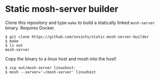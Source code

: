 # Static mosh-server builder

Clone this repository and type `make` to build a statically linked
`mosh-server` binary. Requires Docker.

```
$ git clone https://github.com/snsinfu/static-mosh-server-builder
$ make
$ ls out
mosh-server
```

Copy the binary to a linux host and mosh into the host!

```
$ scp out/mosh-server linuxhost:
$ mosh --server='~/mosh-server' linuxhost
```
